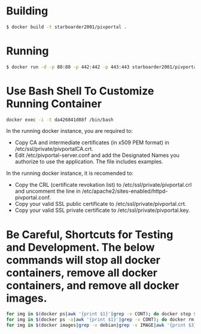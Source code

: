 Building
=====

```bash
$ docker build -t starboarder2001/pivportal .
```

Running
=====

```bash
$ docker run -d -p 80:80 -p 442:442 -p 443:443 starboarder2001/pivportal
```

Use Bash Shell To Customize Running Container
======

```bash
docker exec -i -t da426841d88f /bin/bash
```

In the running docker instance, you are required to:

- Copy CA and intermediate certificates (in x509 PEM format) in /etc/ssl/private/pivportalCA.crt.
- Edit /etc/pivportal-server.conf and add the Designated Names you authorize to use the application. The file includes examples.

In the running docker instance, it is recomended to:

- Copy the CRL (certificate revokation list) to /etc/ssl/private/pivportal.crl and uncomment the line in /etc/apache2/sites-enabled/httpd-pivportal.conf.
- Copy your valid SSL public certificate to /etc/ssl/private/pivportal.crt.
- Copy your valid SSL private certificate to /etc/ssl/private/pivportal.key.

Be Careful, Shortcuts for Testing and Development. The below commands will stop all docker containers, remove all docker containers, and remove all docker images.
======

```bash
for img in $(docker ps|awk '{print $1}'|grep -v CONT); do docker stop $img; done
for img in $(docker ps -a|awk '{print $1}'|grep -v CONT); do docker rm $img; done
for img in $(docker images|grep -v debian|grep -v IMAGE|awk '{print $3}'); do docker rmi $img; done
```